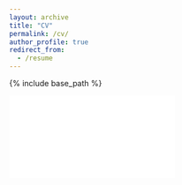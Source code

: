 ```yaml
---
layout: archive
title: "CV"
permalink: /cv/
author_profile: true
redirect_from:
  - /resume
---
```


{% include base_path %}

<embed src="/file/Heydary_MS_CV [Feb 2nd, 2024].pdf" type="application/pdf">
